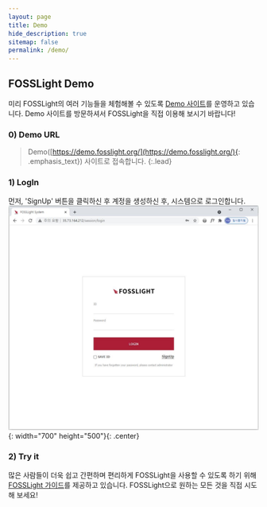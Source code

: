 ```yaml
---
layout: page
title: Demo
hide_description: true
sitemap: false
permalink: /demo/
---
```


## FOSSLight Demo

미리 FOSSLight의 여러 기능들을 체험해볼 수 있도록 [Demo 사이트](https://demo.fosslight.org/)를 운영하고 있습니다.
Demo 사이트를 방문하셔서 FOSSLight을 직접 이용해 보시기 바랍니다!

### 0) Demo URL

> Demo([https://demo.fosslight.org/](https://demo.fosslight.org/){: .emphasis_text}) 사이트로 접속합니다.
> {:.lead}

### 1) LogIn

먼저, 'SignUp' 버튼을 클릭하신 후 계정을 생성하신 후, 시스템으로 로그인합니다.
![FOSSLight Demo](../assets/img/demo/fosslight_demo_site_login.JPG){: width="700" height="500"}{: .center}

### 2) Try it

많은 사람들이 더욱 쉽고 간편하며 편리하게 FOSSLight을 사용할 수 있도록 하기 위해 [FOSSLight 가이드](https://fosslight.org/fosslight-guide/)를 제공하고 있습니다.
FOSSLight으로 원하는 모든 것을 직접 시도해 보세요!
